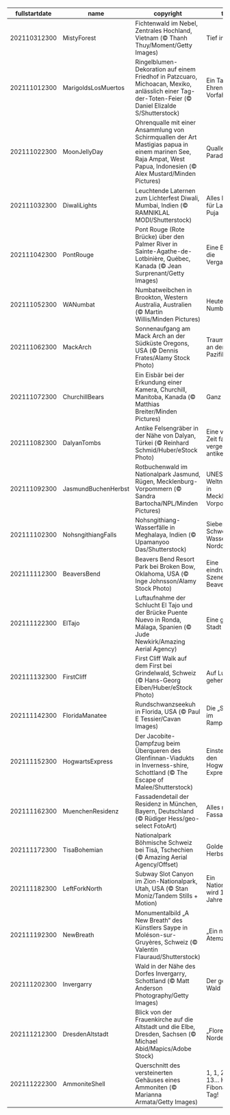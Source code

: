|fullstartdate|name|copyright|title|image|
|--|--|--|--|--|
202110312300|MistyForest|Fichtenwald im Nebel, Zentrales Hochland, Vietnam (© Thanh Thuy/Moment/Getty Images)|Tief im Wald|![](/de-DE/2021/11/202110312300MistyForest.jpg)|
202111012300|MarigoldsLosMuertos|Ringelblumen-Dekoration auf einem Friedhof in Patzcuaro, Michoacan, Mexiko, anlässlich einer Tag-der-Toten-Feier (© Daniel Elizalde S/Shutterstock)|Ein Tag zu Ehren der Vorfahren|![](/de-DE/2021/11/202111012300MarigoldsLosMuertos.jpg)|
202111022300|MoonJellyDay|Ohrenqualle mit einer Ansammlung von Schirmquallen der Art Mastigias papua in einem marinen See, Raja Ampat, West Papua, Indonesien (© Alex Mustard/Minden Pictures)|Quallen-Parade|![](/de-DE/2021/11/202111022300MoonJellyDay.jpg)|
202111032300|DiwaliLights|Leuchtende Laternen zum Lichterfest Diwali, Mumbai, Indien (© RAMNIKLAL MODI/Shutterstock)|Alles leuchtet für Lakshmi Puja|![](/de-DE/2021/11/202111032300DiwaliLights.jpg)|
202111042300|PontRouge|Pont Rouge (Rote Brücke) über den Palmer River in Sainte-Agathe-de-Lotbinière, Québec, Kanada (© Jean Surprenant/Getty Images)|Eine Brücke in die Vergangenheit|![](/de-DE/2021/11/202111042300PontRouge.jpg)|
202111052300|WANumbat|Numbatweibchen in Brookton, Western Australia, Australien (© Martin Willis/Minden Pictures)|Heute ist Numbat-Tag!|![](/de-DE/2021/11/202111052300WANumbat.jpg)|
202111062300|MackArch|Sonnenaufgang am Mack Arch an der Südküste Oregons, USA (© Dennis Frates/Alamy Stock Photo)|Traumkulisse an der US-Pazifikküste|![](/de-DE/2021/11/202111062300MackArch.jpg)|
202111072300|ChurchillBears|Ein Eisbär bei der Erkundung einer Kamera, Churchill, Manitoba, Kanada (© Matthias Breiter/Minden Pictures)|Ganz nah dran|![](/de-DE/2021/11/202111072300ChurchillBears.jpg)|
202111082300|DalyanTombs|Antike Felsengräber in der Nähe von Dalyan, Türkei (© Reinhard Schmid/Huber/eStock Photo)|Eine von der Zeit fast vergessene antike Stadt|![](/de-DE/2021/11/202111082300DalyanTombs.jpg)|
202111092300|JasmundBuchenHerbst|Rotbuchenwald im Nationalpark Jasmund, Rügen, Mecklenburg-Vorpommern (© Sandra Bartocha/NPL/Minden Pictures)|UNESCO-Weltnaturerbe in Mecklenburg-Vorpommern|![](/de-DE/2021/11/202111092300JasmundBuchenHerbst.jpg)|
202111102300|NohsngithiangFalls|Nohsngithiang-Wasserfälle in Meghalaya, Indien (© Upamanyoo Das/Shutterstock)|Sieben-Schwestern-Wasserfälle in Nordostindien|![](/de-DE/2021/11/202111102300NohsngithiangFalls.jpg)|
202111112300|BeaversBend|Beavers Bend Resort Park bei Broken Bow, Oklahoma, USA (© Inge Johnsson/Alamy Stock Photo)|Eine eindrucksvolle Szene aus Beavers Bend|![](/de-DE/2021/11/202111112300BeaversBend.jpg)|
202111122300|ElTajo|Luftaufnahme der Schlucht El Tajo und der Brücke Puente Nuevo in Ronda, Málaga, Spanien (© Jude Newkirk/Amazing Aerial Agency)|Eine geteilte Stadt|![](/de-DE/2021/11/202111122300ElTajo.jpg)|
202111132300|FirstCliff|First Cliff Walk auf dem First bei Grindelwald, Schweiz (© Hans-Georg Eiben/Huber/eStock Photo)|Auf Luft gehen|![](/de-DE/2021/11/202111132300FirstCliff.jpg)|
202111142300|FloridaManatee|Rundschwanzseekuh in Florida, USA (© Paul E Tessier/Cavan Images)|Die „Seekuh” im Rampenlicht|![](/de-DE/2021/11/202111142300FloridaManatee.jpg)|
202111152300|HogwartsExpress|Der Jacobite-Dampfzug beim Überqueren des Glenfinnan-Viadukts in Inverness-shire, Schottland (© The Escape of Malee/Shutterstock)|Einsteigen in den Hogwarts-Express|![](/de-DE/2021/11/202111152300HogwartsExpress.jpg)|
202111162300|MuenchenResidenz|Fassadendetail der Residenz in München, Bayern, Deutschland (© Rüdiger Hess/geo-select FotoArt)|Alles nur Fassade?|![](/de-DE/2021/11/202111162300MuenchenResidenz.jpg)|
202111172300|TisaBohemian|Nationalpark Böhmische Schweiz bei Tisá, Tschechien (© Amazing Aerial Agency/Offset)|Goldener Herbst|![](/de-DE/2021/11/202111172300TisaBohemian.jpg)|
202111182300|LeftForkNorth|Subway Slot Canyon im Zion-Nationalpark, Utah, USA (© Stan Moniz/Tandem Stills + Motion)|Ein Nationalpark wird 102 Jahre alt|![](/de-DE/2021/11/202111182300LeftForkNorth.jpg)|
202111192300|NewBreath|Monumentalbild „A New Breath“ des Künstlers Saype in Moléson-sur-Gruyères, Schweiz (© Valentin Flauraud/Shutterstock)|„Ein neuer Atemzug“|![](/de-DE/2021/11/202111192300NewBreath.jpg)|
202111202300|Invergarry|Wald in der Nähe des Dorfes Invergarry, Schottland (© Matt Anderson Photography/Getty Images)|Der gefrorene Wald|![](/de-DE/2021/11/202111202300Invergarry.jpg)|
202111212300|DresdenAltstadt|Blick von der Frauenkirche auf die Altstadt und die Elbe, Dresden, Sachsen (© Michael Abid/Mapics/Adobe Stock)|„Florenz des Nordens“|![](/de-DE/2021/11/202111212300DresdenAltstadt.jpg)|
202111222300|AmmoniteShell|Querschnitt des versteinerten Gehäuses eines Ammoniten (© Marianna Armata/Getty Images)|1, 1, 2, 3, 5, 8, 13… Heute ist Fibonacci-Tag!|![](/de-DE/2021/11/202111222300AmmoniteShell.jpg)|

